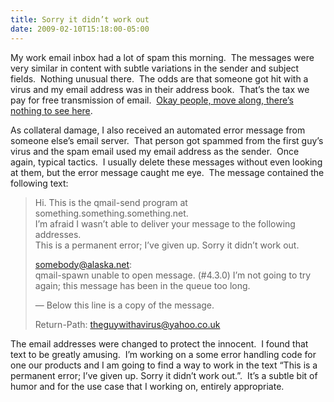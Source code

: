 ```yaml
---
title: Sorry it didn’t work out
date: 2009-02-10T15:18:00-05:00
---
```

My work email inbox had a lot of spam this morning.  The messages were very similar in content with subtle variations in the sender and subject fields.  Nothing unusual there.  The odds are that someone got hit with a virus and my email address was in their address book.  That’s the tax we pay for free transmission of email.  [Okay people, move along, there’s nothing to see here](http://www.nationmaster.com/encyclopedia/Officer-Barbrady#Quotes "Obligatory Officer Barbrady reference").

As collateral damage, I also received an automated error message from someone else’s email server.  That person got spammed from the first guy’s virus and the spam email used my email address as the sender.  Once again, typical tactics.  I usually delete these messages without even looking at them, but the error message caught me eye.  The message contained the following text:

> Hi. This is the qmail-send program at something.something.something.net.  
> I&#8217;m afraid I wasn&#8217;t able to deliver your message to the following addresses.  
> This is a permanent error; I&#8217;ve given up. Sorry it didn&#8217;t work out.
> 
> <somebody@alaska.net>:  
> qmail-spawn unable to open message. (#4.3.0) I&#8217;m not going to try again; this message has been in the queue too long.
> 
> &#8212; Below this line is a copy of the message.
> 
> Return-Path: <theguywithavirus@yahoo.co.uk>

The email addresses were changed to protect the innocent.  I found that text to be greatly amusing.  I’m working on a some error handling code for one our products and I am going to find a way to work in the text “This is a permanent error; I&#8217;ve given up. Sorry it didn&#8217;t work out.”.  It’s a subtle bit of humor and for the use case that I working on, entirely appropriate.
